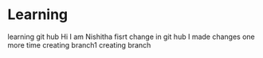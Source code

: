 # Learning
learning git hub
Hi 
I am Nishitha
fisrt change in git hub
I made changes one more time
creating branch1
creating branch

